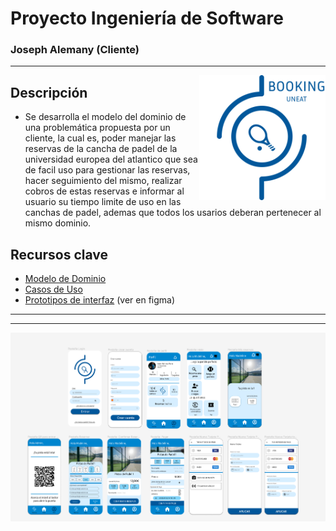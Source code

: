 # Proyecto Ingeniería de Software

### Joseph Alemany (Cliente)

---

<img src="LOGO_APP.svg" width=40% align=right>

## Descripción

- Se desarrolla el modelo del dominio de una problemática propuesta por un cliente, la cual es, poder manejar las reservas de la cancha de padel de la universidad europea del atlantico que sea de facil uso para gestionar las reservas, hacer seguimiento del mismo, realizar cobros de estas reservas e informar al usuario su tiempo limite de uso en las canchas de padel, ademas que todos los usarios deberan pertenecer al mismo dominio.

## Recursos clave
- [Modelo de Dominio](ModeloDeDominio)
- [Casos de Uso](CasosDeUso)
- [Prototipos de interfaz](https://www.figma.com/file/MpId1d2MqM2VkYzj57Lq8v/MockUp?type=design&node-id=0%3A1&mode=design&t=yik5d5ON9Fbw465y-1) (ver en figma)

---
---

![Imagen](imagenes/Prototipos.png)
